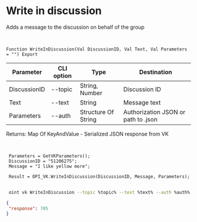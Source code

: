 ﻿---
sidebar_position: 4
---

# Write in discussion
 Adds a message to the discussion on behalf of the group


<br/>


`Function WriteInDiscussion(Val DiscussionID, Val Text, Val Parameters = "") Export`

 | Parameter | CLI option | Type | Destination |
 |-|-|-|-|
 | DiscussionID | --topic | String, Number | Discussion ID |
 | Text | --text | String | Message text |
 | Parameters | --auth | Structure Of String | Authorization JSON or path to .json |

 
 Returns: Map Of KeyAndValue - Serialized JSON response from VK

<br/>




```bsl title="Code example"
 Parameters = GetVKParameters();
 DiscussionID = "51206275";
 Message = "I like yellow more";
 
 Result = OPI_VK.WriteInDiscussion(DiscussionID, Message, Parameters);
```
	


```sh title="CLI command example"
 
 oint vk WriteInDiscussion --topic %topic% --text %text% --auth %auth%

```

```json title="Result"
{
 "response": 705
}
```

